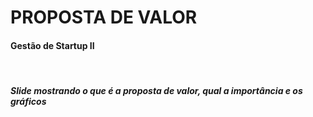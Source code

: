 <h1>PROPOSTA DE VALOR</h1>

<h4>Gestão de Startup II</h4><br>
<h5>Slide mostrando o que é a proposta de valor, qual a importância e os gráficos</h5>
